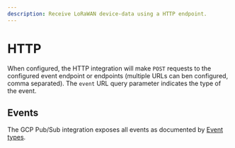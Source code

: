 ```yaml
---
description: Receive LoRaWAN device-data using a HTTP endpoint.
---
```


# HTTP

When configured, the HTTP integration will make `POST` requests to the
configured event endpoint or endpoints (multiple URLs can ben configured, comma
separated). The `event` URL query parameter indicates the type of the event.

## Events

The GCP Pub/Sub integration exposes all events as documented by [Event types](events.md).
